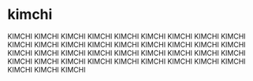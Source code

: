# kimchi
KIMCHI KIMCHI KIMCHI KIMCHI KIMCHI KIMCHI KIMCHI KIMCHI KIMCHI KIMCHI KIMCHI KIMCHI KIMCHI KIMCHI KIMCHI KIMCHI KIMCHI KIMCHI KIMCHI KIMCHI KIMCHI KIMCHI KIMCHI KIMCHI KIMCHI KIMCHI KIMCHI KIMCHI KIMCHI KIMCHI KIMCHI KIMCHI KIMCHI KIMCHI KIMCHI KIMCHI KIMCHI KIMCHI KIMCHI 
